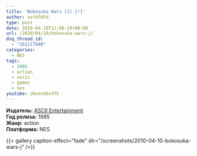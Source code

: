 ```yaml
---
title: 'Bokosuka Wars (J) [!]'
author: asfdfdfd
type: post
date: 2010-04-10T12:06:29+00:00
url: /2010/04/10/bokosuka-wars-j/
dsq_thread_id:
  - "161117080"
categories:
  - NES
tags:
  - 1985
  - action
  - ascii
  - games
  - nes
youtube: zRxnvUbc4Tk  
---
```

**Издатель:** [ASCII Entertainment][1]  
**Год релиза:** 1985  
**Жанр:** action  
**Платформа:** NES

<!--more-->

{{< gallery caption-effect="fade" dir="/screenshots/2010-04-10-bokosuka-wars-j" />}}

 [1]: https://www.mobygames.com/company/ascii-corporation